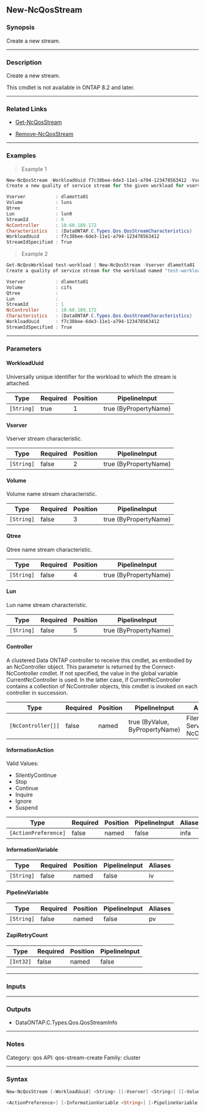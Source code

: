 New-NcQosStream
---------------

### Synopsis
Create a new stream.

---

### Description

Create a new stream.

This cmdlet is not available in ONTAP 8.2 and later.

---

### Related Links
* [Get-NcQosStream](Get-NcQosStream)

* [Remove-NcQosStream](Remove-NcQosStream)

---

### Examples
> Example 1

```PowerShell
New-NcQosStream -WorkloadUuid f7c38bee-6de3-11e1-a794-123478563412 -Vserver dlamotta01 -Lun lun0
Create a new quality of service stream for the given workload for vserver dlamotta01 and lun lun0.

Vserver           : dlamotta01
Volume            : luns
Qtree             :
Lun               : lun0
StreamId          : 0
NcController      : 10.60.189.172
Characteristics   : {DataONTAP.C.Types.Qos.QosStreamCharacteristics}
WorkloadUuid      : f7c38bee-6de3-11e1-a794-123478563412
StreamIdSpecified : True

```
> Example 2

```PowerShell
Get-NcQosWorkload test-workload | New-NcQosStream -Vserver dlamotta01 -Volume cifs
Create a quality of service stream for the workload named "test-workload"

Vserver           : dlamotta01
Volume            : cifs
Qtree             :
Lun               :
StreamId          : 1
NcController      : 10.60.189.172
Characteristics   : {DataONTAP.C.Types.Qos.QosStreamCharacteristics}
WorkloadUuid      : f7c38bee-6de3-11e1-a794-123478563412
StreamIdSpecified : True

```

---

### Parameters
#### **WorkloadUuid**
Universally unique identifier for the workload to which the stream is attached.

|Type      |Required|Position|PipelineInput        |
|----------|--------|--------|---------------------|
|`[String]`|true    |1       |true (ByPropertyName)|

#### **Vserver**
Vserver stream characteristic.

|Type      |Required|Position|PipelineInput        |
|----------|--------|--------|---------------------|
|`[String]`|false   |2       |true (ByPropertyName)|

#### **Volume**
Volume name stream characteristic.

|Type      |Required|Position|PipelineInput        |
|----------|--------|--------|---------------------|
|`[String]`|false   |3       |true (ByPropertyName)|

#### **Qtree**
Qtree name stream characteristic.

|Type      |Required|Position|PipelineInput        |
|----------|--------|--------|---------------------|
|`[String]`|false   |4       |true (ByPropertyName)|

#### **Lun**
Lun name stream characteristic.

|Type      |Required|Position|PipelineInput        |
|----------|--------|--------|---------------------|
|`[String]`|false   |5       |true (ByPropertyName)|

#### **Controller**
A clustered Data ONTAP controller to receive this cmdlet, as embodied by an NcController object.  This parameter is returned by the Connect-NcController cmdlet.  If not specified, the value in the global variable CurrentNcController is used.  In the latter case, if CurrentNcController contains a collection of NcController objects, this cmdlet is invoked on each controller in succession.

|Type              |Required|Position|PipelineInput                 |Aliases                          |
|------------------|--------|--------|------------------------------|---------------------------------|
|`[NcController[]]`|false   |named   |true (ByValue, ByPropertyName)|Filer<br/>Server<br/>NcController|

#### **InformationAction**

Valid Values:

* SilentlyContinue
* Stop
* Continue
* Inquire
* Ignore
* Suspend

|Type                |Required|Position|PipelineInput|Aliases|
|--------------------|--------|--------|-------------|-------|
|`[ActionPreference]`|false   |named   |false        |infa   |

#### **InformationVariable**

|Type      |Required|Position|PipelineInput|Aliases|
|----------|--------|--------|-------------|-------|
|`[String]`|false   |named   |false        |iv     |

#### **PipelineVariable**

|Type      |Required|Position|PipelineInput|Aliases|
|----------|--------|--------|-------------|-------|
|`[String]`|false   |named   |false        |pv     |

#### **ZapiRetryCount**

|Type     |Required|Position|PipelineInput|
|---------|--------|--------|-------------|
|`[Int32]`|false   |named   |false        |

---

### Inputs

---

### Outputs
* DataONTAP.C.Types.Qos.QosStreamInfo

---

### Notes
Category: qos
API: qos-stream-create
Family: cluster

---

### Syntax
```PowerShell
New-NcQosStream [-WorkloadUuid] <String> [[-Vserver] <String>] [[-Volume] <String>] [[-Qtree] <String>] [[-Lun] <String>] [-Controller <NcController[]>] [-InformationAction 
```
```PowerShell
<ActionPreference>] [-InformationVariable <String>] [-PipelineVariable <String>] [-ZapiRetryCount <Int32>] [<CommonParameters>]
```
